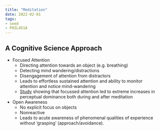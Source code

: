 ```yaml
---
title: "Meditation"
date: 2022-02-01
tags:
- seed
- PHIL451A
---
```


## A Cognitive Science Approach
- Focused Attention
	- Directing attention towards an object (e.g. breathing)
	- Detecting mind wandering/distractions
	- Disengagement of attention from distractors
	- Leads to effortless sustained attention and ability to monitor attention and notice mind-wandering
	- [Study](https://pubmed.ncbi.nlm.nih.gov/15936259/) showing that focussed attention led to extreme increases in perceptual dominance both during and after meditation
- Open Awareness
	- No explicit focus on objects
	- Nonreactive
	- Leads to acute awareness of phenomenal qualities of experience without ‘grasping’ (approach/avoidance).